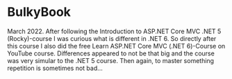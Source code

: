 # BulkyBook
March 2022. After following the Introduction to ASP.NET Core MVC .NET 5 (Rocky)-course I was curious what is different in .NET 6. So directly after this course I also did the free Learn ASP.NET Core MVC (.NET 6)-Course on YouTube course. Differences appeared to not be that big and the course was very simular to the .NET 5 course. Then again, to master something repetition is sometimes not bad...
